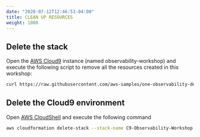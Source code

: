 ```yaml
---
date: "2020-07-12T12:46:53-04:00"
title: CLEAN UP RESOURCES
weight: 1000
---
```


## Delete the stack

Open the [AWS Cloud9](https://console.aws.amazon.com/cloud9/home/product) instance (named observability-workshop) and execute the following script to remove all the resources created in this workshop:

```bash
curl https://raw.githubusercontent.com/aws-samples/one-observability-demo/main/PetAdoptions/cdk/pet_stack/resources/destroy_stack.sh | bash
```
## Delete the Cloud9 environment

Open [AWS CloudShell](https://console.aws.amazon.com/cloudshell/home) and execute the following command

```bash
aws cloudformation delete-stack --stack-name C9-Observability-Workshop
```